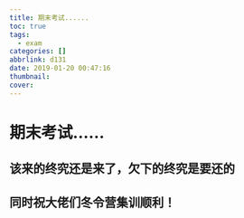 ```yaml
---
title: 期末考试......
toc: true
tags:
  - exam
categories: []
abbrlink: d131
date: 2019-01-20 00:47:16
thumbnail:
cover:
---
```


# 期末考试……

## 该来的终究还是来了，欠下的终究是要还的

## 同时祝大佬们冬令营集训顺利！
